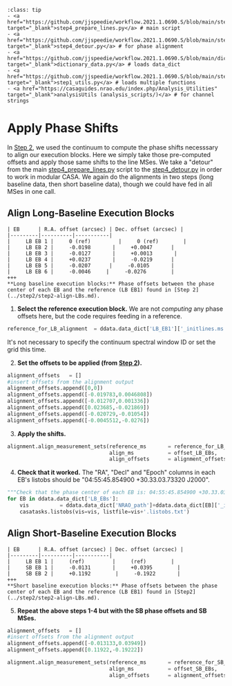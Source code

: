 `````{admonition} Scripts for **Step 4 - Prepare the lines**:
:class: tip
- <a href="https://github.com/jjspeedie/workflow.2021.1.0690.S/blob/main/step4_prepare_lines.py" target="_blank">step4_prepare_lines.py</a> # main script
- <a href="https://github.com/jjspeedie/workflow.2021.1.0690.S/blob/main/step4_detour.py" target="_blank">step4_detour.py</a> # for phase alignment
- <a href="https://github.com/jjspeedie/workflow.2021.1.0690.S/blob/main/dictionary_data.py" target="_blank">dictionary_data.py</a> # loads data_dict
- <a href="https://github.com/jjspeedie/workflow.2021.1.0690.S/blob/main/step1_utils.py" target="_blank">step1_utils.py</a> # loads multiple functions
- <a href="https://casaguides.nrao.edu/index.php/Analysis_Utilities" target="_blank">analysisUtils (analysis_scripts/)</a> # for channel strings
`````

# Apply Phase Shifts

In [Step 2](../step2/step2-summary-of-shifts.md), we used the continuum to compute the phase shifts necesssary to align our execution blocks. Here we simply take those pre-computed offsets and apply those same shifts to the line MSes. We take a "detour" from the main <a href="https://github.com/jjspeedie/workflow.2021.1.0690.S/blob/main/step4_prepare_lines.py" target="_blank">step4_prepare_lines.py</a> script to the <a href="https://github.com/jjspeedie/workflow.2021.1.0690.S/blob/main/step4_detour.py" target="_blank">step4_detour.py</a> in order to work in modular CASA. We again do the alignments in two steps (long baseline data, then short baseline data), though we could have fed in all MSes in one call.

## Align Long-Baseline Execution Blocks

````{card}
| EB      | R.A. offset (arcsec) | Dec. offset (arcsec) |
|---------|----------|-----------|
|     LB EB 1 |     0 (ref)         |     0 (ref)        |
|     LB EB 2 |     -0.0198       |     +0.0047      |
|     LB EB 3 |     -0.0127       |     +0.0013       |
|     LB EB 4 |     +0.0237       |     -0.0219      |
|     LB EB 5 |     -0.0207      |     -0.0105       |
|     LB EB 6 |     -0.0046     |     -0.0276        |
+++
**Long baseline execution blocks:** Phase offsets between the phase center of each EB and the reference (LB EB1) found in [Step 2](../step2/step2-align-LBs.md).
````



1. **Select the reference execution block.** We are not *computing* any phase offsets here, but the code requires feeding in a reference.

```python
reference_for_LB_alignment  = ddata.data_dict['LB_EB1']['_initlines.ms']
```

It's not necessary to specify the continuum spectral window ID or set the grid this time.

2. **Set the offsets to be applied (from [Step 2](../step2/step2-summary-of-shifts.md)).**

```python
alignment_offsets   = []
#insert offsets from the alignment output
alignment_offsets.append([0,0])
alignment_offsets.append([-0.019783,0.0046808])
alignment_offsets.append([-0.012707,0.001336])
alignment_offsets.append([0.023685,-0.021869])
alignment_offsets.append([-0.020729,-0.01054])
alignment_offsets.append([-0.0045512,-0.0276])
```

3. **Apply the shifts.**

```python
alignment.align_measurement_sets(reference_ms       = reference_for_LB_alignment,
                                 align_ms           = offset_LB_EBs,
                                 align_offsets      = alignment_offsets)
```

4. **Check that it worked.** The "RA", "Decl" and "Epoch" columns in each EB's listobs should be "04:55:45.854900 +30.33.03.73320 J2000".

```python
"""Check that the phase center of each EB is: 04:55:45.854900 +30.33.03.73320 J2000"""
for EB in ddata.data_dict['LB_EBs']:
    vis          = ddata.data_dict['NRAO_path']+ddata.data_dict[EB]['_initlines_shift.ms']
    casatasks.listobs(vis=vis, listfile=vis+'.listobs.txt')
```

## Align Short-Baseline Execution Blocks

````{card}
| EB      | R.A. offset (arcsec) | Dec. offset (arcsec) |
|---------|----------|-----------|
|     LB EB 1 |     (ref)         |     (ref)        |
|     SB EB 1 |     -0.0131       |     +0.0395        |
|     SB EB 2 |     +0.1192        |     -0.1922       |
+++
**Short baseline execution blocks:** Phase offsets between the phase center of each EB and the reference (LB EB1) found in [Step2](../step2/step2-align-LBs.md).
````

5. **Repeat the above steps 1-4 but with the SB phase offsets and SB MSes.**

```python
alignment_offsets   = []
#insert offsets from the alignment output
alignment_offsets.append([-0.013133,0.03949])
alignment_offsets.append([0.11922,-0.19222])

alignment.align_measurement_sets(reference_ms       = reference_for_SB_alignment,
                                 align_ms           = offset_SB_EBs,
                                 align_offsets      = alignment_offsets)
```
